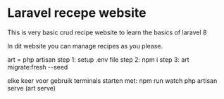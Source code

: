 # Laravel recepe website

This is very basic crud recipe website to learn the basics of laravel 8

In dit website you can manage recipes as you please.


art = php artisan
step 1: setup .env file
step 2: npm i
step 3: art migrate:fresh --seed

elke keer voor gebruik terminals starten met:
npm run watch
php artisan serve (art serve)
